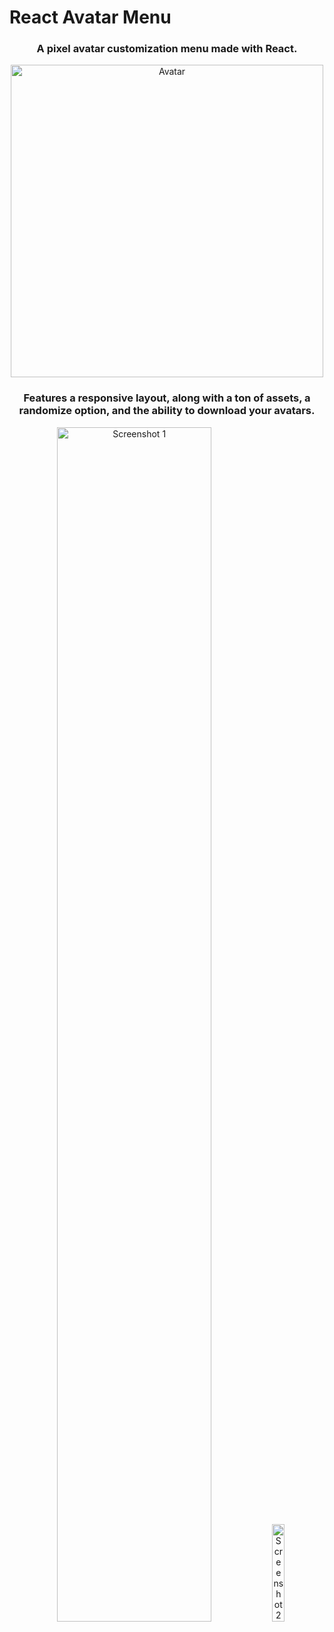 # React Avatar Menu

<div align="center">
  <h3> A pixel avatar customization menu made with React. </h3>
  <img width="500px" alt="Avatar" src="https://github.com/Divdude77/react-avatar-menu/assets/75612147/da5e0a82-bd38-4d0b-8e03-e00376a5b7cb"><br>
  <h3> Features a responsive layout, along with a ton of assets, a randomize option, and the ability to download your avatars. </h3>
  <img width="70%" alt="Screenshot 1" src="https://github.com/Divdude77/react-avatar-menu/assets/75612147/ca1c7b6e-93bb-407d-b399-1a54d7f5a17d">
  <img width="20%" alt="Screenshot 2" src="https://github.com/Divdude77/react-avatar-menu/assets/75612147/6409b315-dda0-4737-b19d-77223b2665e9">
  
</div>


